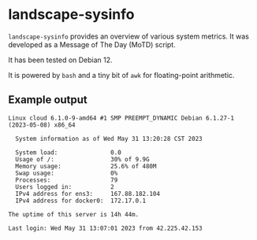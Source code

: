 # landscape-sysinfo

`landscape-sysinfo` provides an overview of various system metrics. It was developed as a Message of The Day (MoTD) script.

It has been tested on Debian 12.

It is powered by `bash` and a tiny bit of `awk` for floating-point arithmetic.

## Example output

```shell
Linux cloud 6.1.0-9-amd64 #1 SMP PREEMPT_DYNAMIC Debian 6.1.27-1 (2023-05-08) x86_64

  System information as of Wed May 31 13:20:28 CST 2023

  System load:               0.0
  Usage of /:                30% of 9.9G
  Memory usage:              25.6% of 480M
  Swap usage:                0%
  Processes:                 79
  Users logged in:           2
  IPv4 address for ens3:     167.88.182.104
  IPv4 address for docker0:  172.17.0.1

The uptime of this server is 14h 44m.

Last login: Wed May 31 13:07:01 2023 from 42.225.42.153
```
